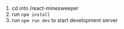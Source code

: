 1. cd into /react-minesweeper
2. run `npm install`
3. run `npm run dev` to start development server
